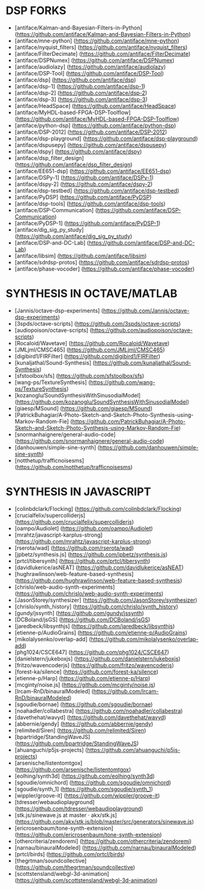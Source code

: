 DSP FORKS
=========
* [antiface/Kalman-and-Bayesian-Filters-in-Python] (https://github.com/antiface/Kalman-and-Bayesian-Filters-in-Python)
* [antiface/mne-python] (https://github.com/antiface/mne-python)
* [antiface/nyquist_filters] (https://github.com/antiface/nyquist_filters)
* [antiface/FilterDecimate] (https://github.com/antiface/FilterDecimate)
* [antiface/DSPNumex] (https://github.com/antiface/DSPNumex)
* [antiface/audiolazy] (https://github.com/antiface/audiolazy)
* [antiface/DSP-Tool] (https://github.com/antiface/DSP-Tool)
* [antiface/dsp] (https://github.com/antiface/dsp)
* [antiface/dsp-1] (https://github.com/antiface/dsp-1)
* [antiface/dsp-2] (https://github.com/antiface/dsp-2)
* [antiface/dsp-3] (https://github.com/antiface/dsp-3)
* [antiface/HeadSpace] (https://github.com/antiface/HeadSpace)
* [antiface/MyHDL-based-FPGA-DSP-Toolflow] (https://github.com/antiface/MyHDL-based-FPGA-DSP-Toolflow)
* [antiface/python-dsp] (https://github.com/antiface/python-dsp)
* [antiface/DSP-2012] (https://github.com/antiface/DSP-2012)
* [antiface/dsp-playground] (https://github.com/antiface/dsp-playground)
* [antiface/dspusepy] (https://github.com/antiface/dspusepy)
* [antiface/dspy] (https://github.com/antiface/dspy)
* [antiface/dsp_filter_design] (https://github.com/antiface/dsp_filter_design)
* [antiface/EE651-dsp] (https://github.com/antiface/EE651-dsp)
* [antiface/DSPy-1] (https://github.com/antiface/DSPy-1)
* [antiface/dspy-2] (https://github.com/antiface/dspy-2)
* [antiface/dsp-testbed] (https://github.com/antiface/dsp-testbed)
* [antiface/PyDSP] (https://github.com/antiface/PyDSP)
* [antiface/dsp-tools] (https://github.com/antiface/dsp-tools)
* [antiface/DSP-Communication] (https://github.com/antiface/DSP-Communication)
* [antiface/PyDSP-1] (https://github.com/antiface/PyDSP-1)
* [antiface/dig_sig_py_study] (https://github.com/antiface/dig_sig_py_study)
* [antiface/DSP-and-DC-Lab] (https://github.com/antiface/DSP-and-DC-Lab)
* [antiface/libsim] (https://github.com/antiface/libsim)
* [antiface/sdrdsp-protos] (https://github.com/antiface/sdrdsp-protos)
* [antiface/phase-vocoder] (https://github.com/antiface/phase-vocoder)

SYNTHESIS IN OCTAVE/MATLAB
==========================
* [Jannis/octave-dsp-experiments] (https://github.com/Jannis/octave-dsp-experiments)
* [3spds/octave-scripts] (https://github.com/3spds/octave-scripts)
* [audiopoison/octave-scripts] (https://github.com/audiopoison/octave-scripts)
* [Rocaloid/Wavetave] (https://github.com/Rocaloid/Wavetave)
* [JMLjml/CMSC465] (https://github.com/JMLjml/CMSC465)
* [digibird1/FIRFilter] (https://github.com/digibird1/FIRFilter)
* [kunaljathal/Sound-Synthesis] (https://github.com/kunaljathal/Sound-Synthesis)
* [sfstoolbox/sfs] (https://github.com/sfstoolbox/sfs)
* [wang-ps/TextureSynthesis] (https://github.com/wang-ps/TextureSynthesis)
* [kozanoglu/SoundSynthesisWithSinusodialModel] (https://github.com/kozanoglu/SoundSynthesisWithSinusodialModel)
* [giaesp/MSound] (https://github.com/giaesp/MSound)
* [PatrickBuhagiar/A-Photo-Sketch-and-Sketch-Photo-Synthesis-using-Markov-Random-Fie] (https://github.com/PatrickBuhagiar/A-Photo-Sketch-and-Sketch-Photo-Synthesis-using-Markov-Random-Fie)
* [snormanhaignere/general-audio-code] (https://github.com/snormanhaignere/general-audio-code)
* [danhouwen/simple-sine-synth] (https://github.com/danhouwen/simple-sine-synth)
* [notthetup/trafficnoisesms] (https://github.com/notthetup/trafficnoisesms)

SYNTHESIS IN JAVASCRIPT
=======================
* [colinbdclark/Flocking] (https://github.com/colinbdclark/Flocking)
* [crucialfelix/supercolliderjs] (https://github.com/crucialfelix/supercolliderjs)
* [oampo/Audiolet] (https://github.com/oampo/Audiolet)
* [mrahtz/javascript-karplus-strong] (https://github.com/mrahtz/javascript-karplus-strong)
* [rserota/wad] (https://github.com/rserota/wad)
* [jpbetz/synthesis.js] (https://github.com/jpbetz/synthesis.js)
* [prtcl/tibersynth] (https://github.com/prtcl/tibersynth)
* [davidlukerice/asNEAT] (https://github.com/davidlukerice/asNEAT)
* [hughrawlinson/web-feature-based-synthesis] (https://github.com/hughrawlinson/web-feature-based-synthesis)
* [chrislo/web-audio-synth-experiments] (https://github.com/chrislo/web-audio-synth-experiments)
* [JasonStorey/synthesizer] (https://github.com/JasonStorey/synthesizer)
* [chrislo/synth_history] (https://github.com/chrislo/synth_history)
* [gundy/jssynth] (https://github.com/gundy/jssynth)
* [DCBoland/jsGS] (https://github.com/DCBoland/jsGS)
* [jaredbeck/libsynthjs] (https://github.com/jaredbeck/libsynthjs)
* [etienne-p/AudioGrains] (https://github.com/etienne-p/AudioGrains)
* [mikolalysenko/overlap-add] (https://github.com/mikolalysenko/overlap-add)
* [phg1024/CSCE647] (https://github.com/phg1024/CSCE647)
* [danielstern/jukeboxjs] (https://github.com/danielstern/jukeboxjs)
* [fritzo/wavencoderjs] (https://github.com/fritzo/wavencoderjs)
* [forest-ka/silence] (https://github.com/forest-ka/silence)
* [etienne-p/Harp] (https://github.com/etienne-p/Harp)
* [mcginty/noise.js] (https://github.com/mcginty/noise.js)
* [Ircam-RnD/binauralModeled] (https://github.com/Ircam-RnD/binauralModeled)
* [sgoudie/bornae] (https://github.com/sgoudie/bornae)
* [noahadler/collabestra] (https://github.com/noahadler/collabestra)
* [davethehat/wavyd] (https://github.com/davethehat/wavyd)
* [abbernie/gendy] (https://github.com/abbernie/gendy)
* [relimited/Siren] (https://github.com/relimited/Siren)
* [bpartridge/StandingWaveJS] (https://github.com/bpartridge/StandingWaveJS)
* [ahuanguchi/p5js-projects] (https://github.com/ahuanguchi/p5js-projects)
* [arsenische/listentomtgox] (https://github.com/arsenische/listentomtgox)
* [eolhing/synth3d] (https://github.com/eolhing/synth3d)
* [sgoudie/omnichord] (https://github.com/sgoudie/omnichord)
* [sgoudie/synth_1] (https://github.com/sgoudie/synth_1)
* [wippler/groove-it] (https://github.com/wippler/groove-it)
* [tdresser/webaudioplayground] (https://github.com/tdresser/webaudioplayground)
* [stk.js/sinewave.js at master · akx/stk.js] (https://github.com/akx/stk.js/blob/master/src/generators/sinewave.js)
* [ericrosenbaum/tone-synth-extension] (https://github.com/ericrosenbaum/tone-synth-extension)
* [othercriteria/zendoremi] (https://github.com/othercriteria/zendoremi)
* [narnau/binauralModeled] (https://github.com/narnau/binauralModeled)
* [prtcl/birds] (https://github.com/prtcl/birds)
* [thegrtman/soundcollective] (https://github.com/thegrtman/soundcollective)
* [scottstensland/webgl-3d-animation] (https://github.com/scottstensland/webgl-3d-animation)
